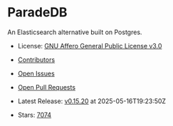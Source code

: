 # ParadeDB

An Elasticsearch alternative built on Postgres.
- License: [GNU Affero General Public License v3.0](https://spdx.org/licenses/AGPL-3.0.html)

- [Contributors](https://github.com/paradedb/paradedb/graphs/contributors)
- [Open Issues](https://github.com/paradedb/paradedb/issues?q=sort%3Aupdated-desc+is%3Aissue+is%3Aopen)
- [Open Pull Requests](https://github.com/paradedb/paradedb/pulls?q=sort%3Aupdated-desc+is%3Apr+is%3Aopen)
- Latest Release: [v0.15.20](https://github.com/paradedb/paradedb/releases/tag/v0.15.20) at 2025-05-16T19:23:50Z

- Stars: [7074](https://github.com/paradedb/paradedb/stargazers)

